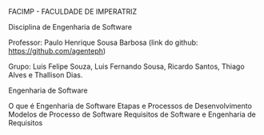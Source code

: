 FACIMP - FACULDADE DE IMPERATRIZ

Disciplina de Engenharia de Software

Professor: Paulo Henrique Sousa Barbosa (link do github: https://github.com/agenteph)

Grupo: Luis Felipe Souza, Luis Fernando Sousa, Ricardo Santos, Thiago Alves e Thallison Dias.

Engenharia de Software

O que é Engenharia de Software
Etapas e Processos de Desenvolvimento
Modelos de Processo de Software
Requisitos de Software e Engenharia de Requisitos
